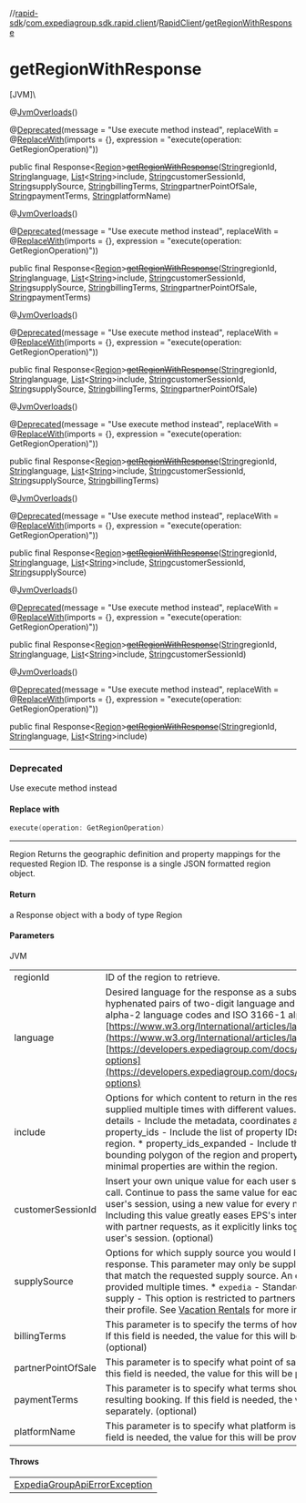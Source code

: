 //[rapid-sdk](../../../index.md)/[com.expediagroup.sdk.rapid.client](../index.md)/[RapidClient](index.md)/[getRegionWithResponse](get-region-with-response.md)

# getRegionWithResponse

[JVM]\

@[JvmOverloads](https://kotlinlang.org/api/latest/jvm/stdlib/kotlin.jvm/-jvm-overloads/index.html)()

@[Deprecated](https://kotlinlang.org/api/latest/jvm/stdlib/kotlin/-deprecated/index.html)(message = &quot;Use execute method instead&quot;, replaceWith = @[ReplaceWith](https://kotlinlang.org/api/latest/jvm/stdlib/kotlin/-replace-with/index.html)(imports = {}, expression = &quot;execute(operation: GetRegionOperation)&quot;))

public final Response&lt;[Region](../../com.expediagroup.sdk.rapid.models/-region/index.md)&gt;[~~getRegionWithResponse~~](get-region-with-response.md)([String](https://docs.oracle.com/javase/8/docs/api/java/lang/String.html)regionId, [String](https://docs.oracle.com/javase/8/docs/api/java/lang/String.html)language, [List](https://docs.oracle.com/javase/8/docs/api/java/util/List.html)&lt;[String](https://docs.oracle.com/javase/8/docs/api/java/lang/String.html)&gt;include, [String](https://docs.oracle.com/javase/8/docs/api/java/lang/String.html)customerSessionId, [String](https://docs.oracle.com/javase/8/docs/api/java/lang/String.html)supplySource, [String](https://docs.oracle.com/javase/8/docs/api/java/lang/String.html)billingTerms, [String](https://docs.oracle.com/javase/8/docs/api/java/lang/String.html)partnerPointOfSale, [String](https://docs.oracle.com/javase/8/docs/api/java/lang/String.html)paymentTerms, [String](https://docs.oracle.com/javase/8/docs/api/java/lang/String.html)platformName)

@[JvmOverloads](https://kotlinlang.org/api/latest/jvm/stdlib/kotlin.jvm/-jvm-overloads/index.html)()

@[Deprecated](https://kotlinlang.org/api/latest/jvm/stdlib/kotlin/-deprecated/index.html)(message = &quot;Use execute method instead&quot;, replaceWith = @[ReplaceWith](https://kotlinlang.org/api/latest/jvm/stdlib/kotlin/-replace-with/index.html)(imports = {}, expression = &quot;execute(operation: GetRegionOperation)&quot;))

public final Response&lt;[Region](../../com.expediagroup.sdk.rapid.models/-region/index.md)&gt;[~~getRegionWithResponse~~](get-region-with-response.md)([String](https://docs.oracle.com/javase/8/docs/api/java/lang/String.html)regionId, [String](https://docs.oracle.com/javase/8/docs/api/java/lang/String.html)language, [List](https://docs.oracle.com/javase/8/docs/api/java/util/List.html)&lt;[String](https://docs.oracle.com/javase/8/docs/api/java/lang/String.html)&gt;include, [String](https://docs.oracle.com/javase/8/docs/api/java/lang/String.html)customerSessionId, [String](https://docs.oracle.com/javase/8/docs/api/java/lang/String.html)supplySource, [String](https://docs.oracle.com/javase/8/docs/api/java/lang/String.html)billingTerms, [String](https://docs.oracle.com/javase/8/docs/api/java/lang/String.html)partnerPointOfSale, [String](https://docs.oracle.com/javase/8/docs/api/java/lang/String.html)paymentTerms)

@[JvmOverloads](https://kotlinlang.org/api/latest/jvm/stdlib/kotlin.jvm/-jvm-overloads/index.html)()

@[Deprecated](https://kotlinlang.org/api/latest/jvm/stdlib/kotlin/-deprecated/index.html)(message = &quot;Use execute method instead&quot;, replaceWith = @[ReplaceWith](https://kotlinlang.org/api/latest/jvm/stdlib/kotlin/-replace-with/index.html)(imports = {}, expression = &quot;execute(operation: GetRegionOperation)&quot;))

public final Response&lt;[Region](../../com.expediagroup.sdk.rapid.models/-region/index.md)&gt;[~~getRegionWithResponse~~](get-region-with-response.md)([String](https://docs.oracle.com/javase/8/docs/api/java/lang/String.html)regionId, [String](https://docs.oracle.com/javase/8/docs/api/java/lang/String.html)language, [List](https://docs.oracle.com/javase/8/docs/api/java/util/List.html)&lt;[String](https://docs.oracle.com/javase/8/docs/api/java/lang/String.html)&gt;include, [String](https://docs.oracle.com/javase/8/docs/api/java/lang/String.html)customerSessionId, [String](https://docs.oracle.com/javase/8/docs/api/java/lang/String.html)supplySource, [String](https://docs.oracle.com/javase/8/docs/api/java/lang/String.html)billingTerms, [String](https://docs.oracle.com/javase/8/docs/api/java/lang/String.html)partnerPointOfSale)

@[JvmOverloads](https://kotlinlang.org/api/latest/jvm/stdlib/kotlin.jvm/-jvm-overloads/index.html)()

@[Deprecated](https://kotlinlang.org/api/latest/jvm/stdlib/kotlin/-deprecated/index.html)(message = &quot;Use execute method instead&quot;, replaceWith = @[ReplaceWith](https://kotlinlang.org/api/latest/jvm/stdlib/kotlin/-replace-with/index.html)(imports = {}, expression = &quot;execute(operation: GetRegionOperation)&quot;))

public final Response&lt;[Region](../../com.expediagroup.sdk.rapid.models/-region/index.md)&gt;[~~getRegionWithResponse~~](get-region-with-response.md)([String](https://docs.oracle.com/javase/8/docs/api/java/lang/String.html)regionId, [String](https://docs.oracle.com/javase/8/docs/api/java/lang/String.html)language, [List](https://docs.oracle.com/javase/8/docs/api/java/util/List.html)&lt;[String](https://docs.oracle.com/javase/8/docs/api/java/lang/String.html)&gt;include, [String](https://docs.oracle.com/javase/8/docs/api/java/lang/String.html)customerSessionId, [String](https://docs.oracle.com/javase/8/docs/api/java/lang/String.html)supplySource, [String](https://docs.oracle.com/javase/8/docs/api/java/lang/String.html)billingTerms)

@[JvmOverloads](https://kotlinlang.org/api/latest/jvm/stdlib/kotlin.jvm/-jvm-overloads/index.html)()

@[Deprecated](https://kotlinlang.org/api/latest/jvm/stdlib/kotlin/-deprecated/index.html)(message = &quot;Use execute method instead&quot;, replaceWith = @[ReplaceWith](https://kotlinlang.org/api/latest/jvm/stdlib/kotlin/-replace-with/index.html)(imports = {}, expression = &quot;execute(operation: GetRegionOperation)&quot;))

public final Response&lt;[Region](../../com.expediagroup.sdk.rapid.models/-region/index.md)&gt;[~~getRegionWithResponse~~](get-region-with-response.md)([String](https://docs.oracle.com/javase/8/docs/api/java/lang/String.html)regionId, [String](https://docs.oracle.com/javase/8/docs/api/java/lang/String.html)language, [List](https://docs.oracle.com/javase/8/docs/api/java/util/List.html)&lt;[String](https://docs.oracle.com/javase/8/docs/api/java/lang/String.html)&gt;include, [String](https://docs.oracle.com/javase/8/docs/api/java/lang/String.html)customerSessionId, [String](https://docs.oracle.com/javase/8/docs/api/java/lang/String.html)supplySource)

@[JvmOverloads](https://kotlinlang.org/api/latest/jvm/stdlib/kotlin.jvm/-jvm-overloads/index.html)()

@[Deprecated](https://kotlinlang.org/api/latest/jvm/stdlib/kotlin/-deprecated/index.html)(message = &quot;Use execute method instead&quot;, replaceWith = @[ReplaceWith](https://kotlinlang.org/api/latest/jvm/stdlib/kotlin/-replace-with/index.html)(imports = {}, expression = &quot;execute(operation: GetRegionOperation)&quot;))

public final Response&lt;[Region](../../com.expediagroup.sdk.rapid.models/-region/index.md)&gt;[~~getRegionWithResponse~~](get-region-with-response.md)([String](https://docs.oracle.com/javase/8/docs/api/java/lang/String.html)regionId, [String](https://docs.oracle.com/javase/8/docs/api/java/lang/String.html)language, [List](https://docs.oracle.com/javase/8/docs/api/java/util/List.html)&lt;[String](https://docs.oracle.com/javase/8/docs/api/java/lang/String.html)&gt;include, [String](https://docs.oracle.com/javase/8/docs/api/java/lang/String.html)customerSessionId)

@[JvmOverloads](https://kotlinlang.org/api/latest/jvm/stdlib/kotlin.jvm/-jvm-overloads/index.html)()

@[Deprecated](https://kotlinlang.org/api/latest/jvm/stdlib/kotlin/-deprecated/index.html)(message = &quot;Use execute method instead&quot;, replaceWith = @[ReplaceWith](https://kotlinlang.org/api/latest/jvm/stdlib/kotlin/-replace-with/index.html)(imports = {}, expression = &quot;execute(operation: GetRegionOperation)&quot;))

public final Response&lt;[Region](../../com.expediagroup.sdk.rapid.models/-region/index.md)&gt;[~~getRegionWithResponse~~](get-region-with-response.md)([String](https://docs.oracle.com/javase/8/docs/api/java/lang/String.html)regionId, [String](https://docs.oracle.com/javase/8/docs/api/java/lang/String.html)language, [List](https://docs.oracle.com/javase/8/docs/api/java/util/List.html)&lt;[String](https://docs.oracle.com/javase/8/docs/api/java/lang/String.html)&gt;include)

---

### Deprecated

Use execute method instead

#### Replace with

```kotlin
execute(operation: GetRegionOperation)
```
---

Region Returns the geographic definition and property mappings for the requested Region ID. The response is a single JSON formatted region object.

#### Return

a Response object with a body of type Region

#### Parameters

JVM

| | |
|---|---|
| regionId | ID of the region to retrieve. |
| language | Desired language for the response as a subset of BCP47 format that only uses hyphenated pairs of two-digit language and country codes. Use only ISO 639-1 alpha-2 language codes and ISO 3166-1 alpha-2 country codes. See [https://www.w3.org/International/articles/language-tags/](https://www.w3.org/International/articles/language-tags/)  Language Options: [https://developers.expediagroup.com/docs/rapid/resources/reference/language-options](https://developers.expediagroup.com/docs/rapid/resources/reference/language-options) |
| include | Options for which content to return in the response. This parameter can be supplied multiple times with different values. The value must be lower case.   * details - Include the metadata, coordinates and full hierarchy of the region.   * property_ids - Include the list of property IDs within the bounding polygon of the region.   * property_ids_expanded - Include the list of property IDs within the bounding polygon of the region and property IDs from the surrounding area if minimal properties are within the region. |
| customerSessionId | Insert your own unique value for each user session, beginning with the first API call. Continue to pass the same value for each subsequent API call during the user's session, using a new value for every new customer session.<br> Including this value greatly eases EPS's internal debugging process for issues with partner requests, as it explicitly links together request paths for individual user's session.  (optional) |
| supplySource | Options for which supply source you would like returned in the geography response. This parameter may only be supplied once and will return all properties that match the requested supply source. An error is thrown if the parameter is provided multiple times.   * `expedia` - Standard Expedia supply.   * `vrbo` - VRBO supply - This option is restricted to partners who have VRBO supply enabled for their profile. See [Vacation Rentals](https://developers.expediagroup.com/docs/rapid/lodging/vacation-rentals) for more information.  (optional) |
| billingTerms | This parameter is to specify the terms of how a resulting booking should be billed. If this field is needed, the value for this will be provided to you separately.  (optional) |
| partnerPointOfSale | This parameter is to specify what point of sale is being used to shop and book. If this field is needed, the value for this will be provided to you separately.  (optional) |
| paymentTerms | This parameter is to specify what terms should be used when being paid for a resulting booking. If this field is needed, the value for this will be provided to you separately.  (optional) |
| platformName | This parameter is to specify what platform is being used to shop and book. If this field is needed, the value for this will be provided to you separately.  (optional) |

#### Throws

| |
|---|
| [ExpediaGroupApiErrorException](../../com.expediagroup.sdk.rapid.models.exception/-expedia-group-api-error-exception/index.md) |
